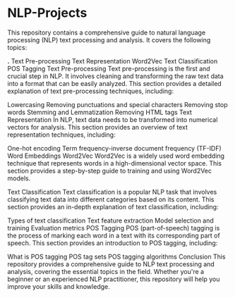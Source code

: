 # NLP-Projects
This repository contains a comprehensive guide to natural language processing (NLP) text processing and analysis. It covers the following topics:

**.** Text Pre-processing
Text Representation
Word2Vec
Text Classification
POS Tagging
Text Pre-processing
Text pre-processing is the first and crucial step in NLP. It involves cleaning and transforming the raw text data into a format that can be easily analyzed. This section provides a detailed explanation of text pre-processing techniques, including:

Lowercasing
Removing punctuations and special characters
Removing stop words
Stemming and Lemmatization
Removing HTML tags
Text Representation
In NLP, text data needs to be transformed into numerical vectors for analysis. This section provides an overview of text representation techniques, including:

One-hot encoding
Term frequency-inverse document frequency (TF-IDF)
Word Embeddings
Word2Vec
Word2Vec is a widely used word embedding technique that represents words in a high-dimensional vector space. This section provides a step-by-step guide to training and using Word2Vec models.

Text Classification
Text classification is a popular NLP task that involves classifying text data into different categories based on its content. This section provides an in-depth explanation of text classification, including:

Types of text classification
Text feature extraction
Model selection and training
Evaluation metrics
POS Tagging
POS (part-of-speech) tagging is the process of marking each word in a text with its corresponding part of speech. This section provides an introduction to POS tagging, including:

What is POS tagging
POS tag sets
POS tagging algorithms
Conclusion
This repository provides a comprehensive guide to NLP text processing and analysis, covering the essential topics in the field. Whether you're a beginner or an experienced NLP practitioner, this repository will help you improve your skills and knowledge.
